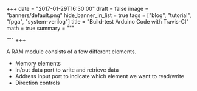 +++
date = "2017-01-29T16:30:00"
draft = false
image = "banners/default.png"
hide_banner_in_list = true
tags = ["blog", "tutorial", "fpga", "system-verilog"]
title = "Build-test Arduino Code with Travis-CI"
math = true
summary = """

"""
+++

A RAM module consists of a few different elements.

- Memory elements
- In/out data port to write and retrieve data
- Address input port to indicate which element we want to read/write
- Direction controls

